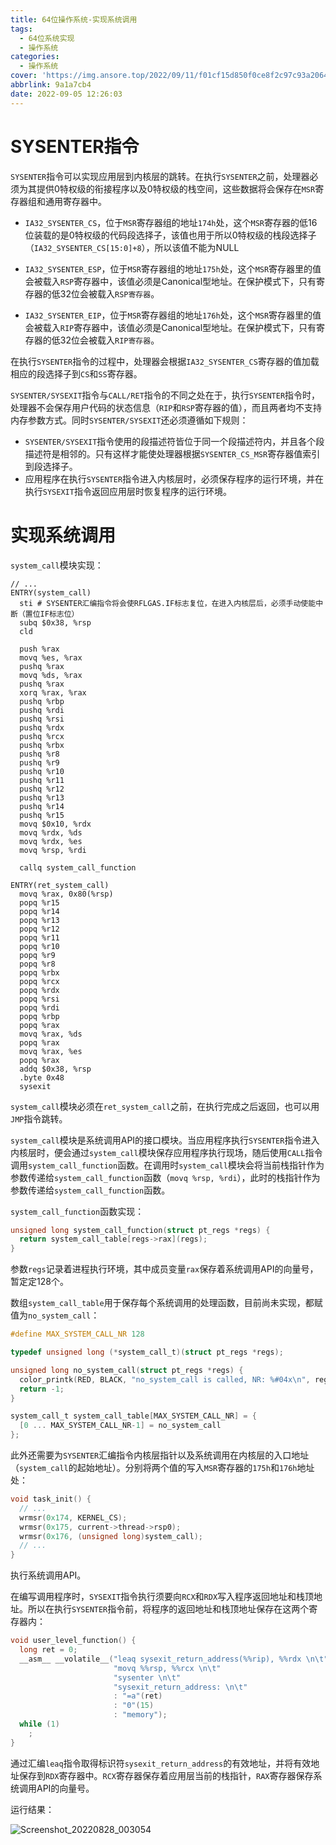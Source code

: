 ```yaml
---
title: 64位操作系统-实现系统调用
tags:
  - 64位系统实现
  - 操作系统
categories:
  - 操作系统
cover: 'https://img.ansore.top/2022/09/11/f01cf15d850f0ce8f2c97c93a206411c8d3bf927.png'
abbrlink: 9a1a7cb4
date: 2022-09-05 12:26:03
---
```


# SYSENTER指令

`SYSENTER`指令可以实现应用层到内核层的跳转。在执行`SYSENTER`之前，处理器必须为其提供0特权级的衔接程序以及0特权级的栈空间，这些数据将会保存在`MSR`寄存器组和通用寄存器中。

- `IA32_SYSENTER_CS`，位于`MSR`寄存器组的地址`174h`处，这个`MSR`寄存器的低16位装载的是0特权级的代码段选择子，该值也用于所以0特权级的栈段选择子（`IA32_SYSENTER_CS[15:0]+8`），所以该值不能为NULL
- `IA32_SYSENTER_ESP`，位于`MSR`寄存器组的地址`175h`处，这个`MSR`寄存器里的值会被载入`RSP`寄存器中，该值必须是Canonical型地址。在保护模式下，只有寄存器的低32位会被载入`RSP寄存器`。

- `IA32_SYSENTER_EIP`，位于`MSR`寄存器组的地址`176h`处，这个`MSR`寄存器里的值会被载入`RIP`寄存器中，该值必须是Canonical型地址。在保护模式下，只有寄存器的低32位会被载入`RIP寄存器`。

在执行`SYSENTER`指令的过程中，处理器会根据`IA32_SYSENTER_CS`寄存器的值加载相应的段选择子到`CS`和`SS`寄存器。

`SYSENTER/SYSEXIT`指令与`CALL/RET`指令的不同之处在于，执行`SYSENTER`指令时，处理器不会保存用户代码的状态信息（`RIP`和`RSP`寄存器的值），而且两者均不支持内存参数方式。同时`SYSENTER/SYSEXIT`还必须遵循如下规则：

- `SYSENTER/SYSEXIT`指令使用的段描述符皆位于同一个段描述符内，并且各个段描述符是相邻的。只有这样才能使处理器根据`SYSENTER_CS_MSR`寄存器值索引到段选择子。
- 应用程序在执行`SYSENTER`指令进入内核层时，必须保存程序的运行环境，并在执行`SYSEXIT`指令返回应用层时恢复程序的运行环境。

# 实现系统调用

`system_call`模块实现：

```assembly
// ...
ENTRY(system_call)
  sti # SYSENTER汇编指令将会使RFLGAS.IF标志复位，在进入内核层后，必须手动使能中断（置位IF标志位）
  subq $0x38, %rsp
  cld
  
  push %rax
  movq %es, %rax
  pushq %rax
  movq %ds, %rax
  pushq %rax
  xorq %rax, %rax
  pushq %rbp
  pushq %rdi
  pushq %rsi
  pushq %rdx
  pushq %rcx
  pushq %rbx
  pushq %r8
  pushq %r9
  pushq %r10
  pushq %r11
  pushq %r12
  pushq %r13
  pushq %r14
  pushq %r15
  movq $0x10, %rdx
  movq %rdx, %ds
  movq %rdx, %es
  movq %rsp, %rdi

  callq system_call_function

ENTRY(ret_system_call)
  movq %rax, 0x80(%rsp)
  popq %r15
  popq %r14
  popq %r13
  popq %r12
  popq %r11
  popq %r10
  popq %r9
  popq %r8
  popq %rbx
  popq %rcx
  popq %rdx
  popq %rsi
  popq %rdi
  popq %rbp
  popq %rax
  movq %rax, %ds
  popq %rax
  movq %rax, %es
  popq %rax
  addq $0x38, %rsp
  .byte 0x48
  sysexit
```

`system_call`模块必须在`ret_system_call`之前，在执行完成之后返回，也可以用`JMP`指令跳转。

`system_call`模块是系统调用API的接口模块。当应用程序执行`SYSENTER`指令进入内核层时，便会通过`system_call`模块保存应用程序执行现场，随后使用`CALL`指令调用`system_call_function`函数。在调用时`system_call`模块会将当前栈指针作为参数传递给`system_call_function`函数（`movq %rsp, %rdi`），此时的栈指针作为参数传递给`system_call_function`函数。

`system_call_function`函数实现：

```c
unsigned long system_call_function(struct pt_regs *regs) {
  return system_call_table[regs->rax](regs);
}
```

参数`regs`记录着进程执行环境，其中成员变量`rax`保存着系统调用API的向量号，暂定定128个。

数组`system_call_table`用于保存每个系统调用的处理函数，目前尚未实现，都赋值为`no_system_call`：

```c
#define MAX_SYSTEM_CALL_NR 128

typedef unsigned long (*system_call_t)(struct pt_regs *regs);

unsigned long no_system_call(struct pt_regs *regs) {
  color_printk(RED, BLACK, "no_system_call is called, NR: %#04x\n", regs->rax);
  return -1;
}

system_call_t system_call_table[MAX_SYSTEM_CALL_NR] = {
  [0 ... MAX_SYSTEM_CALL_NR-1] = no_system_call
};
```

此外还需要为`SYSENTER`汇编指令内核层指针以及系统调用在内核层的入口地址（`system_call`的起始地址）。分别将两个值的写入`MSR`寄存器的`175h`和`176h`地址处：

```c
void task_init() {
  // ...
  wrmsr(0x174, KERNEL_CS);
  wrmsr(0x175, current->thread->rsp0);
  wrmsr(0x176, (unsigned long)system_call);
  // ...
}
```

执行系统调用API。

在编写调用程序时，`SYSEXIT`指令执行须要向`RCX`和`RDX`写入程序返回地址和栈顶地址。所以在执行`SYSENTER`指令前，将程序的返回地址和栈顶地址保存在这两个寄存器内：

```c
void user_level_function() {
  long ret = 0;
  __asm__ __volatile__("leaq sysexit_return_address(%%rip), %%rdx \n\t"
                       "movq %%rsp, %%rcx \n\t"
                       "sysenter \n\t"
                       "sysexit_return_address: \n\t"
                       : "=a"(ret)
                       : "0"(15)
                       : "memory");
  while (1)
    ;
}
```

通过汇编`leaq`指令取得标识符`sysexit_return_address`的有效地址，并将有效地址保存到`RDX`寄存器中。`RCX`寄存器保存着应用层当前的栈指针，`RAX`寄存器保存系统调用API的向量号。

运行结果：

![Screenshot_20220828_003054](https://img.ansore.top/2022/08/28/62648c8e01dbf948fe3e6c6144461fdc.png)
